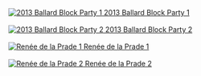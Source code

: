 <a href="2013-Ballard-Block-Party-1.jpg">
    <img src="thumbs/2013-Ballard-Block-Party-1.jpg" alt="2013 Ballard Block Party 1"/>
    2013 Ballard Block Party 1
    <br>
</a>
<br>
<a href="2013-Ballard-Block-Party-2.jpg">
    <img src="thumbs/2013-Ballard-Block-Party-2.jpg" alt="2013 Ballard Block Party 2"/>
    2013 Ballard Block Party 2
    <br>
</a>
<br>
<a href="Renee-de-la-Prade-1.jpg">
    <img src="thumbs/Renee-de-la-Prade-1.jpg" alt="Renée de la Prade 1"/>
    Renée de la Prade 1
    <br>
</a>
<br>
<a href="Renee-de-la-Prade-2.jpg">
    <img src="thumbs/Renee-de-la-Prade-2.jpg" alt="Renée de la Prade 2"/>
    Renée de la Prade 2
    <br>
</a>
<br>
